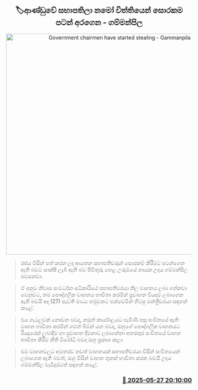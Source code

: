 <p align='center'><b><h2 align='center' title='Government chairmen have started stealing - Gammanpila'>🏷ආණ්ඩුවේ සභාපතිලා නමෝ විත්තියෙන් සොරකම පටන් අරගෙන - ගම්මන්පිල</h2></b></p>
<p align='center'><img src='https://helakuru.sgp1.cdn.digitaloceanspaces.com/esana/images/lib/udaya-gammanpila-media-2025.jpg' width='600' alt='Government chairmen have started stealing - Gammanpila'></p>

> රජය විසින් පත් කරන ලද ආයතන සභාපතිවරුන් සොරකම් කිරීමට පටන්ගෙන ඇති බවට සාක්ෂි ලැබී ඇති බව පිවිතුරු හෙළ උරුමයේ නායක උදය ගම්මන්පිල පවසනවා.

> ඒ අනුව නිවාස සංවර්ධන අධිකාරියේ සභාපතිවරයා නිල වාහනය ලබා ගන්නවා වෙනුවට, තම පෞද්ගලික වාහනය භාවිතා කරමින් ප්‍රවාහන වියදම ලබාගෙන ඇති බවයි අද (27) පැවති මාධ්‍ය හමුවකට එක්වෙමින් හිටපු මන්ත්‍රීවරයා සඳහන් කළේ.

> එය ගැටලුවක් නොවන බවද, නමුත් කාර්යාලයට පැමිණි පසු සංචිතයේ ඇති වාහන භාවිතා කරමින් ගමන් බිමන් යන බවද, ඔහුගේ පෞද්ගලික වාහනයට රියදුරෙක් ලබාදීම හා ප්‍රවාහන දීමනාව ලබාගන්නා අතරතුර සංචිතයේ වාහන භාවිතා කිරීම නීති විරෝධී බවද ඔහු ප්‍රකාශ කළා.

> එම වාහනවලට අමතරව තවත් වාහනයක් සභාපතිවරයා විසින් සංචිතයෙන් ලබාගෙන ඇති බවත්, ඔහු විසින් වාහන තුනක් භාවිතා කරන බවයි උදය ගම්මන්පිල වැඩිදුරටත් සඳහන් කළේ.



<h3 align='right'><a href='https://www.helakuru.lk/esana/p/110477/'>📅 2025-05-27 20:10:00</a></h3>
